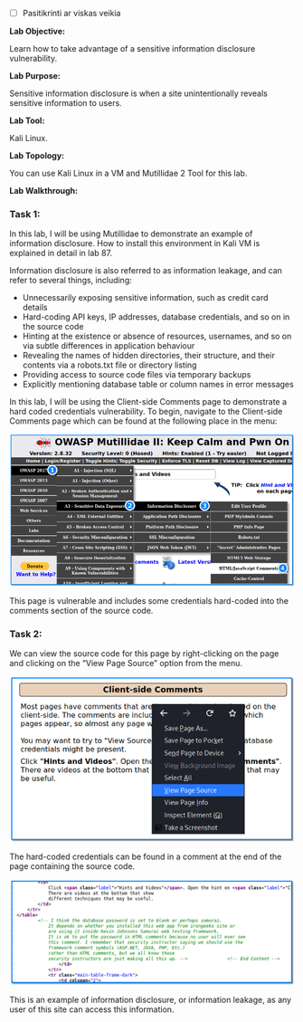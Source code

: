 - [ ] Pasitikrinti ar viskas veikia

**Lab Objective:**

Learn how to take advantage of a sensitive information disclosure vulnerability.

**Lab Purpose:**

Sensitive information disclosure is when a site unintentionally reveals sensitive information to users.

**Lab Tool:**

Kali Linux.

**Lab Topology:**

You can use Kali Linux in a VM and Mutillidae 2 Tool for this lab.

**Lab Walkthrough:**

### Task 1:

In this lab, I will be using Mutillidae to demonstrate an example of information disclosure. How to install this environment in Kali VM is explained in detail in lab 87.

Information disclosure is also referred to as information leakage, and can refer to several things, including:

- Unnecessarily exposing sensitive information, such as credit card details
- Hard-coding API keys, IP addresses, database credentials, and so on in the source code
- Hinting at the existence or absence of resources, usernames, and so on via subtle differences in application behaviour
- Revealing the names of hidden directories, their structure, and their contents via a robots.txt file or directory listing
- Providing access to source code files via temporary backups
- Explicitly mentioning database table or column names in error messages

In this lab, I will be using the Client-side Comments page to demonstrate a hard coded credentials vulnerability. To begin, navigate to the Client-side Comments page which can be found at the following place in the menu:

![Sensitive information disclosure](attachements/Sensitive_information_disclosure.png)

This page is vulnerable and includes some credentials hard-coded into the comments section of the source code.

### Task 2:

We can view the source code for this page by right-clicking on the page and clicking on the “View Page Source” option from the menu.

![View Page Source](attachements/View_Page_Source-1.png)

The hard-coded credentials can be found in a comment at the end of the page containing the source code.

![View Page Source](attachements/View_Page_Source.png)

This is an example of information disclosure, or information leakage, as any user of this site can access this information.